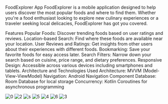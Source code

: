 FoodExplorer App
FoodExplorer is a mobile application designed to help users discover the most popular foods and where to find them. Whether you're a food enthusiast looking to explore new culinary experiences or a traveler seeking local delicacies, FoodExplorer has got you covered.

Features
Popular Foods: Discover trending foods based on user ratings and reviews.
Location-based Search: Find where these foods are available near your location.
User Reviews and Ratings: Get insights from other users about their experiences with different foods.
Bookmarking: Save your favorite foods for easy access later.
Search Filters: Narrow down your search based on cuisine, price range, and dietary preferences.
Responsive Design: Accessible across various devices including smartphones and tablets.
Architecture and Technologies Used
Architecture: MVVM (Model-View-ViewModel)
Navigation: Android Navigation Component
Database: Room Database for local storage
Concurrency: Kotlin Coroutines for asynchronous programming

![0](https://github.com/mohamedIbrahim18/Food_Application/assets/90982978/fcae2ae2-f16e-4412-9be9-764a03da4a7a)
![2](https://github.com/mohamedIbrahim18/Food_Application/assets/90982978/ec15f59e-35d6-4d31-9c66-97475218c252)
![s](https://github.com/mohamedIbrahim18/FoodExplorer/assets/90982978/b5d95ed8-0047-4989-b209-f359810b37d4)
![5](https://github.com/mohamedIbrahim18/Food_Application/assets/90982978/95a8eca4-7f49-4b79-995e-7e32b45ac8fd)
![4](https://github.com/mohamedIbrahim18/Food_Application/assets/90982978/fb177d82-f6e0-42c2-8665-edf972d85c7a)
![6](https://github.com/mohamedIbrahim18/Food_Application/assets/90982978/6f58e1df-6b3c-4aa0-8e5f-7c4936515d5c)
![3](https://github.com/mohamedIbrahim18/Food_Application/assets/90982978/98b1f72e-5923-4c76-9031-faff5ca5ec2d)

